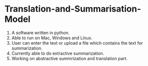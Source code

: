 # Translation-and-Summarisation-Model
1. A software written in python. 
2. Able to run on Mac, Windows and Linux. 
3. User can enter the text or upload a file which contains the text for summarization.
4. Currently able to do extractive summarization.
5. Working on abstractive summrization and translation part.
